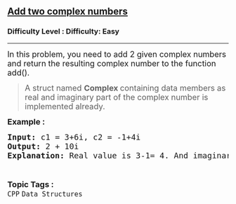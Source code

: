 <h2><a href="https://www.geeksforgeeks.org/problems/add-two-complex-numbers/1?page=2&status=unsolved,attempted&sortBy=accuracy">Add two complex numbers</a></h2><h3>Difficulty Level : Difficulty: Easy</h3><hr><div class="problems_problem_content__Xm_eO"><p><span style="font-size: 18px;">In this problem, you need to add 2 given complex numbers and return the resulting complex number to the function add().</span></p>
<blockquote>
<p><span style="font-size: 18px;">A&nbsp;struct named <strong>Complex </strong>containing data members as real and imaginary part of the complex number is implemented already.</span></p>
</blockquote>
<p><span style="font-size: 18px;"><strong>Example :</strong></span></p>
<pre><span style="font-size: 18px;"><strong><span style="font-size: 18px;">Input:</span> </strong></span><span style="font-size: 18px;">c1 = 3+6i, c2 = -1+4i</span>
<span style="font-size: 18px;"><strong><span style="font-size: 18px;">Output:</span> </strong></span><span style="font-size: 18px;">2 + 10i<br><strong>Explanation: </strong>Real value is 3-1= 4. And imaginary value is 6+4= 10.<br></span></pre></div><br><p><span style=font-size:18px><strong>Topic Tags : </strong><br><code>CPP</code>&nbsp;<code>Data Structures</code>&nbsp;